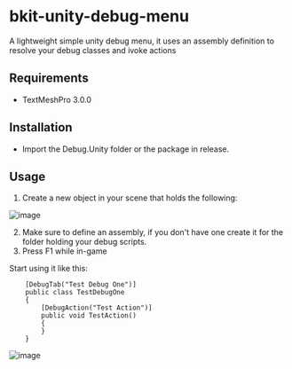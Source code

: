 # bkit-unity-debug-menu
A lightweight simple unity debug menu, it uses an assembly definition to resolve your debug classes and ivoke actions

## Requirements
- TextMeshPro 3.0.0

## Installation
- Import the Debug.Unity folder or the package in release.

## Usage
1. Create a new object in your scene that holds the following:

![image](https://github.com/user-attachments/assets/7a358760-701b-4174-b065-e46b2a552d9b)

2. Make sure to define an assembly, if you don't have one create it for the folder holding your debug scripts.
3. Press F1 while in-game

Start using it like this:

```
    [DebugTab("Test Debug One")]
    public class TestDebugOne
    {
        [DebugAction("Test Action")]
        public void TestAction()
        {
        }
    }
```

![image](https://github.com/user-attachments/assets/175321ef-2787-4efc-87c1-d0d5fe83b066)
